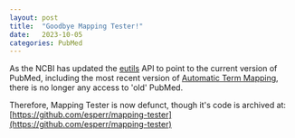 ```yaml
---
layout: post
title:  "Goodbye Mapping Tester!"
date:   2023-10-05
categories: PubMed
---
```

As the NCBI has updated the [eutils](https://www.ncbi.nlm.nih.gov/books/NBK25501/) API to point to the current version of PubMed, including the most recent version of [Automatic Term Mapping](https://hslguides.osu.edu/pubmed/automatic-term-mapping), there is no longer any access to 'old' PubMed.

Therefore, Mapping Tester is now defunct, though it's code is archived at: [https://github.com/esperr/mapping-tester](https://github.com/esperr/mapping-tester)

